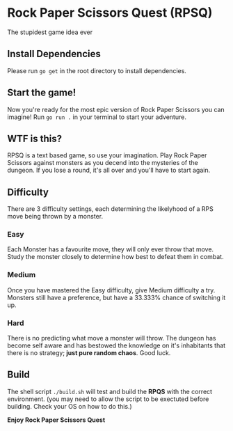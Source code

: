 # Rock Paper Scissors Quest (RPSQ)
The stupidest game idea ever

## Install Dependencies
Please run `go get` in the root directory to install dependencies.

## Start the game!
Now you're ready for the most epic version of Rock Paper Scissors you can imagine! Run `go run .` in your terminal to start your adventure. 

## WTF is this?
RPSQ is a text based game, so use your imagination. Play Rock Paper Scissors against monsters as you decend into the mysteries of the dungeon. If you lose a round, it's all over and you'll have to start again. 

## Difficulty
There are 3 difficulty settings, each determining the likelyhood of a RPS move being thrown by a monster. 

### Easy
Each Monster has a favourite move, they will only ever throw that move. Study the monster closely to determine how best to defeat them in combat.

### Medium 
Once you have mastered the Easy difficulty, give Medium difficulty a try. Monsters still have a preference, but have a 33.333% chance of switching it up. 

### Hard
There is no predicting what move a monster will throw. The dungeon has become self aware and has bestowed the knowledge on it's inhabitants that there is no strategy; **just pure random chaos**. Good luck. 

## Build
The shell script `./build.sh` will test and build the **RPQS** with the correct environment. (you may need to allow the script to be exectuted before building. Check your OS on how to do this.) 

**Enjoy Rock Paper Scissors Quest**

